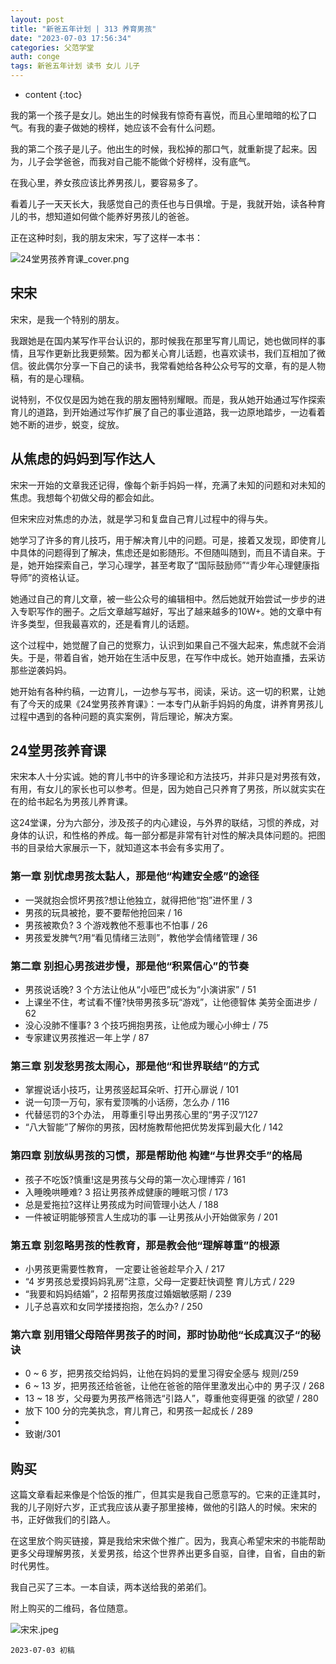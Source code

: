 ```yaml
---
layout: post
title: "新爸五年计划 | 313 养育男孩"
date: "2023-07-03 17:56:34"
categories: 父范学堂
auth: conge
tags: 新爸五年计划 读书 女儿 儿子
---
```

* content
{:toc}

我的第一个孩子是女儿。她出生的时候我有惊奇有喜悦，而且心里暗暗的松了口气。有我的妻子做她的榜样，她应该不会有什么问题。

我的第二个孩子是儿子。他出生的时候，我松掉的那口气，就重新提了起来。因为，儿子会学爸爸，而我对自己能不能做个好榜样，没有底气。

在我心里，养女孩应该比养男孩儿，要容易多了。

看着儿子一天天长大，我感觉自己的责任也与日俱增。于是，我就开始，读各种育儿的书，想知道如何做个能养好男孩儿的爸爸。

正在这种时刻，我的朋友宋宋，写了这样一本书：

![24堂男孩养育课_cover.png](https://s2.loli.net/2023/07/04/nc5Y91K4I3drkPL.png)




## 宋宋

宋宋，是我一个特别的朋友。

我跟她是在国内某写作平台认识的，那时候我在那里写育儿周记，她也做同样的事情，且写作更新比我更频繁。因为都关心育儿话题，也喜欢读书，我们互相加了微信。彼此偶尔分享一下自己的读书，我常看她给各种公众号写的文章，有的是人物稿，有的是心理稿。

说特别，不仅仅是因为她在我的朋友圈特别耀眼。而是，我从她开始通过写作探索育儿的道路，到开始通过写作扩展了自己的事业道路，我一边原地踏步，一边看着她不断的进步，蜕变，绽放。

## 从焦虑的妈妈到写作达人

宋宋一开始的文章我还记得，像每个新手妈妈一样，充满了未知的问题和对未知的焦虑。我想每个初做父母的都会如此。

但宋宋应对焦虑的办法，就是学习和复盘自己育儿过程中的得与失。

她学习了许多的育儿技巧，用于解决育儿中的问题。可是，接着又发现，即使育儿中具体的问题得到了解决，焦虑还是如影随形。不但随叫随到，而且不请自来。于是，她开始探索自己，学习心理学，甚至考取了“国际鼓励师”“青少年心理健康指导师”的资格认证。

她通过自己的育儿文章，被一些公众号的编辑相中。然后她就开始尝试一步步的进入专职写作的圈子。之后文章越写越好，写出了越来越多的10W+。她的文章中有许多类型，但我最喜欢的，还是看育儿的话题。

这个过程中，她觉醒了自己的觉察力，认识到如果自己不强大起来，焦虑就不会消失。于是，带着自省，她开始在生活中反思，在写作中成长。她开始直播，去采访那些逆袭妈妈。

她开始有各种约稿，一边育儿，一边参与写书，阅读，采访。这一切的积累，让她有了今天的成果《24堂男孩养育课》：一本专门从新手妈妈的角度，讲养育男孩儿过程中遇到的各种问题的真实案例，背后理论，解决方案。

## 24堂男孩养育课

宋宋本人十分实诚。她的育儿书中的许多理论和方法技巧，并非只是对男孩有效，有用，有女儿的家长也可以参考。但是，因为她自己只养育了男孩，所以就实实在在的给书起名为男孩儿养育课。

这24堂课，分为六部分，涉及孩子的内心建设，与外界的联结，习惯的养成，对身体的认识，和性格的养成。每一部分都是非常有针对性的解决具体问题的。把图书的目录给大家展示一下，就知道这本书会有多实用了。

### 第一章 别忧虑男孩太黏人，那是他“构建安全感”的途径

* 一哭就抱会惯坏男孩?想让他独立，就得把他“抱”进怀里 / 3 
* 男孩的玩具被抢，要不要帮他抢回来 / 16
* 男孩被欺负? 3 个游戏教他不惹事也不怕事 / 26
* 男孩爱发脾气?用“看见情绪三法则”，教他学会情绪管理 / 36

### 第二章 别担心男孩进步慢，那是他“积累信心”的节奏
* 男孩说话晚? 3 个方法让他从“小哑巴”成长为“小演讲家” / 51
* 上课坐不住，考试看不懂?快带男孩多玩“游戏”，让他德智体 美劳全面进步 / 62
* 没心没肺不懂事? 3 个技巧拥抱男孩，让他成为暖心小绅士 / 75
* 专家建议男孩推迟一年上学 / 87

### 第三章 别发愁男孩太闹心，那是他“和世界联结”的方式

* 掌握说话小技巧，让男孩竖起耳朵听、打开心扉说 / 101 
* 说一句顶一万句，家有爱顶嘴的小话痨，怎么办 / 116 
* 代替惩罚的3个办法， 用尊重引导出男孩心里的“男子汉”/127 
* “八大智能”了解你的男孩，因材施教帮他把优势发挥到最大化 / 142

### 第四章 别放纵男孩的习惯，那是帮助他 构建“与世界交手”的格局

* 孩子不吃饭?慎重!这是男孩与父母的第一次心理博弈 / 161 
* 入睡晚哄睡难? 3 招让男孩养成健康的睡眠习惯 / 173
* 总是爱拖拉?这样让男孩成为时间管理小达人 / 188 
* 一件被证明能够预言人生成功的事 ―让男孩从小开始做家务 / 201

### 第五章 别忽略男孩的性教育，那是教会他“理解尊重”的根源

* 小男孩更需要性教育， 一定要让爸爸趁早介入 / 217
* “4 岁男孩总爱摸妈妈乳房”注意，父母一定要赶快调整 育儿方式 / 229
* “我要和妈妈结婚”，2 招帮男孩度过婚姻敏感期 / 239 
* 儿子总喜欢和女同学搂搂抱抱，怎么办? / 250

### 第六章 别用错父母陪伴男孩子的时间，那时协助他“长成真汉子“的秘诀

* 0 ~ 6 岁，把男孩交给妈妈，让他在妈妈的爱里习得安全感与 规则/259
* 6 ~ 13 岁，把男孩还给爸爸，让他在爸爸的陪伴里激发出心中的 男子汉 / 268
* 13 ~ 18 岁，父母要为男孩严格筛选“引路人”，尊重他变得更强 的欲望 / 280
* 放下 100 分的完美执念，育儿育己，和男孩一起成长 / 289
* 
*  致谢/301


## 购买

这篇文章看起来像是个恰饭的推广，但其实是我自己愿意写的。它来的正逢其时，我的儿子刚好六岁，正式我应该从妻子那里接棒，做他的引路人的时候。宋宋的书，正好做我们的引路人。

在这里放个购买链接，算是我给宋宋做个推广。因为，我真心希望宋宋的书能帮助更多父母理解男孩，关爱男孩，给这个世界养出更多自驱，自律，自省，自由的新时代男性。

我自己买了三本。一本自读，两本送给我的弟弟们。

附上购买的二维码，各位随意。

![宋宋.jpeg](https://s2.loli.net/2023/07/04/6ZvdWFE2iYugrjU.jpg)

```
2023-07-03 初稿
```
